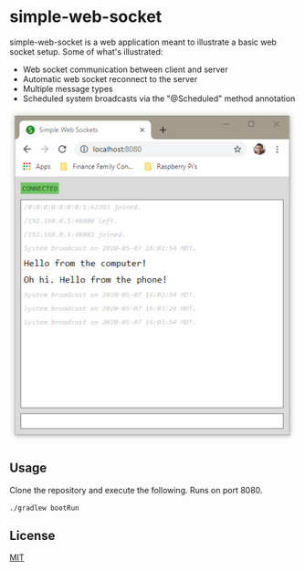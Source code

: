 # simple-web-socket

simple-web-socket is a web application meant to illustrate a basic web socket setup.  Some of what's illustrated:
* Web socket communication between client and server
* Automatic web socket reconnect to the server
* Multiple message types
* Scheduled system broadcasts via the "@Scheduled" method annotation

![Application screenshot!](documentation/screenshot.png)

## Usage

Clone the repository and execute the following.  Runs on port 8080.

```
./gradlew bootRun
```

## License
[MIT](https://choosealicense.com/licenses/mit/)
